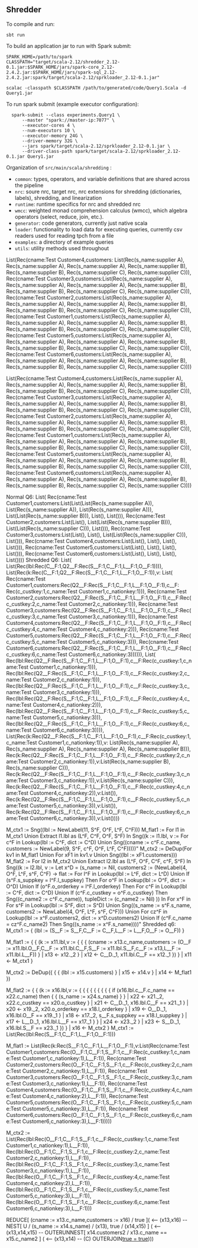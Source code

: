 ## Shredder

To compile and run:
```
sbt run
```

To build an application jar to run with Spark submit:
```
SPARK_HOME=/path/to/spark
CLASSPATH="target/scala-2.12/shredder_2.12-0.1.jar:$SPARK_HOME/jars/spark-core_2.12-2.4.2.jar:$SPARK_HOME/jars/spark-sql_2.12-2.4.2.jar:spark/target/scala-2.12/sprkloader_2.12-0.1.jar"

scalac -classpath $CLASSPATH /path/to/generated/code/Query1.Scala -d Query1.jar
```

To run spark submit (example executor configuration):
```
  spark-submit --class experiments.Query1 \
      --master "spark://master-ip:7077" \
      --executor-cores 4 \
      --num-executors 10 \
      --executor-memory 24G \
      --driver-memory 32G \
      --jars spark/target/scala-2.12/sprkloader_2.12-0.1.jar \
      --driver-class-path spark/target/scala-2.12/sprkloader_2.12-0.1.jar Query1.jar
```


Organization of `src/main/scala/shredding` :
* `common`: types, operators, and variable definitions that are shared across the pipeline
* `nrc`: soure nrc, target nrc, nrc extensions for shredding (dictionaries, labels), shredding, and linearization  
* `runtime`: runtime specifics for nrc and shredded nrc 
* `wmcc`: weighted monad comprehension calculus (wmcc), which algebra operators (select, reduce, join, etc.).
* `generator`: code generators, currently just native scala
* `loader`: functionality to load data for executing queries, currently csv readers used for reading tpch from a file
* `examples`: a directory of example queries 
* `utils`: utility methods used throughout




List(Rec(cname:Test Customer4,customers:
List(Rec(s_name:supplier A), Rec(s_name:supplier A), Rec(s_name:supplier A), Rec(s_name:supplier B), Rec(s_name:supplier B), Rec(s_name:supplier C), Rec(s_name:supplier C))),
Rec(cname:Test Customer3,customers:List(Rec(s_name:supplier A), Rec(s_name:supplier A), Rec(s_name:supplier A), Rec(s_name:supplier B), Rec(s_name:supplier B), Rec(s_name:supplier C), Rec(s_name:supplier C))), Rec(cname:Test Customer2,customers:List(Rec(s_name:supplier A), Rec(s_name:supplier A), Rec(s_name:supplier A), Rec(s_name:supplier B), Rec(s_name:supplier B), Rec(s_name:supplier C), Rec(s_name:supplier C))), Rec(cname:Test Customer1,customers:List(Rec(s_name:supplier A), Rec(s_name:supplier A), Rec(s_name:supplier A), Rec(s_name:supplier B), Rec(s_name:supplier B), Rec(s_name:supplier C), Rec(s_name:supplier C))), Rec(cname:Test Customer5,customers:List(Rec(s_name:supplier A), Rec(s_name:supplier A), Rec(s_name:supplier A), Rec(s_name:supplier B), Rec(s_name:supplier B), Rec(s_name:supplier C), Rec(s_name:supplier C))), Rec(cname:Test Customer6,customers:List(Rec(s_name:supplier A), Rec(s_name:supplier A), Rec(s_name:supplier A), Rec(s_name:supplier B), Rec(s_name:supplier B), Rec(s_name:supplier C), Rec(s_name:supplier C))))


List(Rec(cname:Test Customer4,customers:List(Rec(s_name:supplier A), Rec(s_name:supplier A), Rec(s_name:supplier A), Rec(s_name:supplier B), Rec(s_name:supplier B), Rec(s_name:supplier C), Rec(s_name:supplier C))), Rec(cname:Test Customer3,customers:List(Rec(s_name:supplier A), Rec(s_name:supplier A), Rec(s_name:supplier A), Rec(s_name:supplier B), Rec(s_name:supplier B), Rec(s_name:supplier C), Rec(s_name:supplier C))), Rec(cname:Test Customer2,customers:List(Rec(s_name:supplier A), Rec(s_name:supplier A), Rec(s_name:supplier A), Rec(s_name:supplier B), Rec(s_name:supplier B), Rec(s_name:supplier C), Rec(s_name:supplier C))), Rec(cname:Test Customer1,customers:List(Rec(s_name:supplier A), Rec(s_name:supplier A), Rec(s_name:supplier A), Rec(s_name:supplier B), Rec(s_name:supplier B), Rec(s_name:supplier C), Rec(s_name:supplier C))), Rec(cname:Test Customer5,customers:List(Rec(s_name:supplier A), Rec(s_name:supplier A), Rec(s_name:supplier A), Rec(s_name:supplier B), Rec(s_name:supplier B), Rec(s_name:supplier C), Rec(s_name:supplier C))), Rec(cname:Test Customer6,customers:List(Rec(s_name:supplier A), Rec(s_name:supplier A), Rec(s_name:supplier A), Rec(s_name:supplier B), Rec(s_name:supplier B), Rec(s_name:supplier C), Rec(s_name:supplier C))))

Normal Q6:
List(
    Rec(cname:Test Customer1,customers:List(List(List(Rec(s_name:supplier A)), List(Rec(s_name:supplier A)), List(Rec(s_name:supplier A))), List(List(Rec(s_name:supplier B))), List(), List())),
    Rec(cname:Test Customer2,customers:List(List(), List(List(Rec(s_name:supplier B))), List(List(Rec(s_name:supplier C))), List())),
    Rec(cname:Test Customer3,customers:List(List(), List(), List(List(Rec(s_name:supplier C))), List())),
    Rec(cname:Test Customer4,customers:List(List(), List(), List(), List())),
    Rec(cname:Test Customer5,customers:List(List(), List(), List(), List())),
    Rec(cname:Test Customer6,customers:List(List(), List(), List(), List())))
Shredded Q6:
List(
    List(Rec(lbl:Rec(C__F:1,Q2__F:Rec(S__F:1,C__F:1,L__F:1,O__F:1)))),
    List(Rec(k:Rec(C__F:1,Q2__F:Rec(S__F:1,C__F:1,L__F:1,O__F:1)),v:
                            List(   Rec(cname:Test Customer1,customers:Rec(Q2__F:Rec(S__F:1,C__F:1,L__F:1,O__F:1),c__F:
                                        Rec(c_custkey:1,c_name:Test Customer1,c_nationkey:1))),
                                    Rec(cname:Test Customer2,customers:Rec(Q2__F:Rec(S__F:1,C__F:1,L__F:1,O__F:1),c__F:Rec(c_custkey:2,c_name:Test Customer2,c_nationkey:1))),
                                    Rec(cname:Test Customer3,customers:Rec(Q2__F:Rec(S__F:1,C__F:1,L__F:1,O__F:1),c__F:Rec(c_custkey:3,c_name:Test Customer3,c_nationkey:1))),
                                    Rec(cname:Test Customer4,customers:Rec(Q2__F:Rec(S__F:1,C__F:1,L__F:1,O__F:1),c__F:Rec(c_custkey:4,c_name:Test Customer4,c_nationkey:2))),
                                    Rec(cname:Test Customer5,customers:Rec(Q2__F:Rec(S__F:1,C__F:1,L__F:1,O__F:1),c__F:Rec(c_custkey:5,c_name:Test Customer5,c_nationkey:3))),
                                    Rec(cname:Test Customer6,customers:Rec(Q2__F:Rec(S__F:1,C__F:1,L__F:1,O__F:1),c__F:Rec(c_custkey:6,c_name:Test Customer6,c_nationkey:3)))))),
    List(   Rec(lbl:Rec(Q2__F:Rec(S__F:1,C__F:1,L__F:1,O__F:1),c__F:Rec(c_custkey:1,c_name:Test Customer1,c_nationkey:1))),
            Rec(lbl:Rec(Q2__F:Rec(S__F:1,C__F:1,L__F:1,O__F:1),c__F:Rec(c_custkey:2,c_name:Test Customer2,c_nationkey:1))),
            Rec(lbl:Rec(Q2__F:Rec(S__F:1,C__F:1,L__F:1,O__F:1),c__F:Rec(c_custkey:3,c_name:Test Customer3,c_nationkey:1))),
            Rec(lbl:Rec(Q2__F:Rec(S__F:1,C__F:1,L__F:1,O__F:1),c__F:Rec(c_custkey:4,c_name:Test Customer4,c_nationkey:2))),
            Rec(lbl:Rec(Q2__F:Rec(S__F:1,C__F:1,L__F:1,O__F:1),c__F:Rec(c_custkey:5,c_name:Test Customer5,c_nationkey:3))),
            Rec(lbl:Rec(Q2__F:Rec(S__F:1,C__F:1,L__F:1,O__F:1),c__F:Rec(c_custkey:6,c_name:Test Customer6,c_nationkey:3)))),
    List(Rec(k:Rec(Q2__F:Rec(S__F:1,C__F:1,L__F:1,O__F:1),c__F:Rec(c_custkey:1,c_name:Test Customer1,c_nationkey:1)),v:
                            List(Rec(s_name:supplier A), Rec(s_name:supplier A), Rec(s_name:supplier A), Rec(s_name:supplier B))),
         Rec(k:Rec(Q2__F:Rec(S__F:1,C__F:1,L__F:1,O__F:1),c__F:Rec(c_custkey:2,c_name:Test Customer2,c_nationkey:1)),v:List(Rec(s_name:supplier B), Rec(s_name:supplier C))),
         Rec(k:Rec(Q2__F:Rec(S__F:1,C__F:1,L__F:1,O__F:1),c__F:Rec(c_custkey:3,c_name:Test Customer3,c_nationkey:1)),v:List(Rec(s_name:supplier C))),
         Rec(k:Rec(Q2__F:Rec(S__F:1,C__F:1,L__F:1,O__F:1),c__F:Rec(c_custkey:4,c_name:Test Customer4,c_nationkey:2)),v:List()),
         Rec(k:Rec(Q2__F:Rec(S__F:1,C__F:1,L__F:1,O__F:1),c__F:Rec(c_custkey:5,c_name:Test Customer5,c_nationkey:3)),v:List()),
         Rec(k:Rec(Q2__F:Rec(S__F:1,C__F:1,L__F:1,O__F:1),c__F:Rec(c_custkey:6,c_name:Test Customer6,c_nationkey:3)),v:List())))



M_ctx1 := Sng((lbl := NewLabel(11, S^F, O^F, L^F, C^F)))
M_flat1 := For l1 in M_ctx1 Union
  Extract l1.lbl as (L^F, C^F, O^F, S^F) In
  Sng((k := l1.lbl, v := For c^F in Lookup(lbl := C^F, dict := C^D) Union
    Sng((cname := c^F.c_name, customers := NewLabel(9, S^F, c^F, O^F, L^F, C^F)))))"
M_ctx2 := DeDup(For kv1 in M_flat1 Union
  For xF1 in kv1.v Union
    Sng((lbl := xF1.customers)))
M_flat2 := For l2 in M_ctx2 Union
  Extract l2.lbl as (L^F, O^F, C^F, c^F, S^F) In
  Sng((k := l2.lbl, v := Let x^D = (s_name := Nil, customers2 := (NewLabel(4, O^F, L^F, s^F, C^F) ->
    flat :=
      For l^F in Lookup(lbl := L^F, dict := L^D) Union
        If (s^F.s_suppkey = l^F.l_suppkey)
        Then For o^F in Lookup(lbl := O^F, dict := O^D) Union
          If (o^F.o_orderkey = l^F.l_orderkey)
          Then For c^F in Lookup(lbl := C^F, dict := C^D) Union
            If (c^F.c_custkey = o^F.o_custkey)
            Then Sng((c_name2 := c^F.c_name)),
    tupleDict :=
      (c_name2 := Nil)
  )) In
  For x^F in For s^F in Lookup(lbl := S^F, dict := S^D) Union
    Sng((s_name := s^F.s_name, customers2 := NewLabel(4, O^F, L^F, s^F, C^F))) Union
    For cz^F in Lookup(lbl := x^F.customers2, dict := x^D.customers2) Union
      If (c^F.c_name = cz^F.c_name2)
      Then Sng((s_name := x^F.s_name))))"
Shredded q6: M_ctx1 := { (lbl := (S__F := S__F,C__F := C__F,L__F := L__F,O__F := O__F)) }

M_flat1 := { { (k := x11.lbl,v := { { { (cname := x13.c_name,customers := (O__F := x11.lbl.O__F,C__F := x11.lbl.C__F,S__F := x11.lbl.S__F,c__F := x13,L__F := x11.lbl.L__F)) } | x13 <- x12._2 } | x12 <- C__D._1, x11.lbl.C__F == x12._1 }) } | x11 <- M_ctx1 }

M_ctx2 := DeDup({ { { (lbl := x15.customers) } | x15 <- x14.v } | x14 <- M_flat1 })

M_flat2 := { { (k := x16.lbl,v := { { { { { { { { { if (x16.lbl.c__F.c_name == x22.c_name) then { { (s_name := x24.s_name) } } | x22 <- x21._2, x22.c_custkey == x20.o_custkey } | x21 <- C__D._1, x16.lbl.C__F == x21._1 } | x20 <- x19._2, x20.o_orderkey == x18.l_orderkey } | x19 <- O__D._1, x16.lbl.O__F == x19._1 } | x18 <- x17._2, s__F.s_suppkey == x18.l_suppkey } | x17 <- L__D._1, x16.lbl.L__F == x17._1 } } | x24 <- x23._2 } | x23 <- S__D._1, x16.lbl.S__F == x23._1 }) } | x16 <- M_ctx2 }
M_ctx1 := List(Rec(lbl:Rec(S__F:1,C__F:1,L__F:1,O__F:1)))

M_flat1 := List(Rec(k:Rec(S__F:1,C__F:1,L__F:1,O__F:1),v:List(Rec(cname:Test Customer1,customers:Rec(O__F:1,C__F:1,S__F:1,c__F:Rec(c_custkey:1,c_name:Test Customer1,c_nationkey:1),L__F:1)), Rec(cname:Test Customer2,customers:Rec(O__F:1,C__F:1,S__F:1,c__F:Rec(c_custkey:2,c_name:Test Customer2,c_nationkey:1),L__F:1)), Rec(cname:Test Customer3,customers:Rec(O__F:1,C__F:1,S__F:1,c__F:Rec(c_custkey:3,c_name:Test Customer3,c_nationkey:1),L__F:1)), Rec(cname:Test Customer4,customers:Rec(O__F:1,C__F:1,S__F:1,c__F:Rec(c_custkey:4,c_name:Test Customer4,c_nationkey:2),L__F:1)), Rec(cname:Test Customer5,customers:Rec(O__F:1,C__F:1,S__F:1,c__F:Rec(c_custkey:5,c_name:Test Customer5,c_nationkey:3),L__F:1)), Rec(cname:Test Customer6,customers:Rec(O__F:1,C__F:1,S__F:1,c__F:Rec(c_custkey:6,c_name:Test Customer6,c_nationkey:3),L__F:1)))))

M_ctx2 := List(Rec(lbl:Rec(O__F:1,C__F:1,S__F:1,c__F:Rec(c_custkey:1,c_name:Test Customer1,c_nationkey:1),L__F:1)), Rec(lbl:Rec(O__F:1,C__F:1,S__F:1,c__F:Rec(c_custkey:2,c_name:Test Customer2,c_nationkey:1),L__F:1)), Rec(lbl:Rec(O__F:1,C__F:1,S__F:1,c__F:Rec(c_custkey:3,c_name:Test Customer3,c_nationkey:1),L__F:1)), Rec(lbl:Rec(O__F:1,C__F:1,S__F:1,c__F:Rec(c_custkey:4,c_name:Test Customer4,c_nationkey:2),L__F:1)), Rec(lbl:Rec(O__F:1,C__F:1,S__F:1,c__F:Rec(c_custkey:5,c_name:Test Customer5,c_nationkey:3),L__F:1)), Rec(lbl:Rec(O__F:1,C__F:1,S__F:1,c__F:Rec(c_custkey:6,c_name:Test Customer6,c_nationkey:3),L__F:1)))




 REDUCE[ (cname := x13.c_name,customers := x16) / true ]( <-- (x13,x16) --
    NEST[ U / (s_name := x14.s_name) / (x13), true / (x14,x15) ]
                (  <-- (x13,x14,x15) -- OUTERUNNEST[ x14.customers2 / x13.c_name == x15.c_name2 ]
                ( <-- (x13,x14) -- (C) OUTERJOIN[true = true](Q2))))
